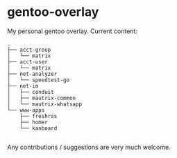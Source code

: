 # gentoo-overlay

My personal gentoo overlay.
Current content:

```
.
├── acct-group
│   └── matrix
├── acct-user
│   └── matrix
├── net-analyzer
│   └── speedtest-go
├── net-im
│   ├── conduit
│   ├── mautrix-common
│   └── mautrix-whatsapp
└── www-apps
    ├── freshrss
    ├── homer
    └── kanboard


```

Any contributions / suggestions are very much welcome.

